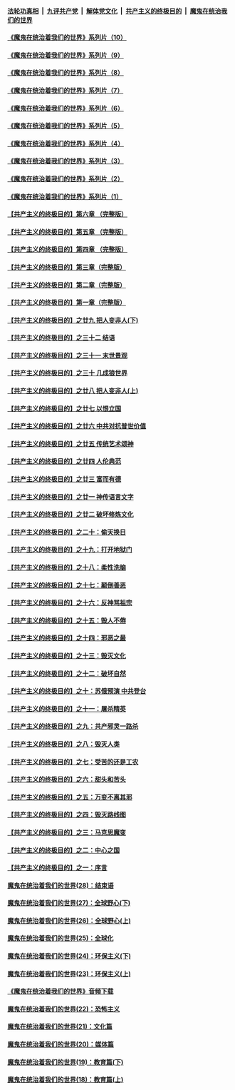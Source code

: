 ####  [法轮功真相](../../../../basic/blob/master/README.md?t=09080631) &nbsp;|&nbsp; [九评共产党](../../../../9ping.md/blob/master/README.md?t=09080631) &nbsp;|&nbsp; [解体党文化](../../../../jtdwh.md/blob/master/README.md?t=09080631)  &nbsp;|&nbsp; [共产主义的终极目的](../../../../gczydzjmd.md/blob/master/README.md?t=09080631) &nbsp;|&nbsp; [魔鬼在统治我们的世界](../../../../mgztzwmdsj.md/blob/master/README.md?t=09080631) 

#### [《魔鬼在统治着我们的世界》系列片（10）](../pages/nsc422/n12292670.md?t=09080631) 

#### [《魔鬼在统治着我们的世界》系列片（9）](../pages/nsc422/n12290859.md?t=09080631) 

#### [《魔鬼在统治着我们的世界》系列片（8）](../pages/nsc422/n12287445.md?t=09080631) 

#### [《魔鬼在统治着我们的世界》系列片（7）](../pages/nsc422/n12283425.md?t=09080631) 

#### [《魔鬼在统治着我们的世界》系列片（6）](../pages/nsc422/n12282314.md?t=09080631) 

#### [《魔鬼在统治着我们的世界》系列片（5）](../pages/nsc422/n12281419.md?t=09080631) 

#### [《魔鬼在统治着我们的世界》系列片（4）](../pages/nsc422/n12274024.md?t=09080631) 

#### [《魔鬼在统治着我们的世界》系列片（3）](../pages/nsc422/n12271322.md?t=09080631) 

#### [《魔鬼在统治着我们的世界》系列片（2）](../pages/nsc422/n12269049.md?t=09080631) 

#### [《魔鬼在统治着我们的世界》系列片（1）](../pages/nsc422/n12267575.md?t=09080631) 

#### [【共产主义的终极目的】第六章 （完整版）](../pages/nsc422/n11428913.md?t=09080631) 

#### [【共产主义的终极目的】第五章 （完整版）](../pages/nsc422/n11428912.md?t=09080631) 

#### [【共产主义的终极目的】第四章 （完整版）](../pages/nsc422/n11428907.md?t=09080631) 

#### [【共产主义的终极目的】第三章（完整版）](../pages/nsc422/n11428848.md?t=09080631) 

#### [【共产主义的终极目的】第二章（完整版）](../pages/nsc422/n11428831.md?t=09080631) 

#### [【共产主义的终极目的】第一章（完整版）](../pages/nsc422/n11417651.md?t=09080631) 

#### [【共产主义的终极目的】之廿九 把人变非人(下)](../pages/nsc422/n11344140.md?t=09080631) 

#### [【共产主义的终极目的】之三十二 结语](../pages/nsc422/n11360535.md?t=09080631) 

#### [【共产主义的终极目的】之三十一 末世景观](../pages/nsc422/n11351129.md?t=09080631) 

#### [【共产主义的终极目的】之三十 几成狼世界](../pages/nsc422/n11348280.md?t=09080631) 

#### [【共产主义的终极目的】之廿八 把人变非人(上)](../pages/nsc422/n11340492.md?t=09080631) 

#### [【共产主义的终极目的】之廿七 以恨立国](../pages/nsc422/n11336944.md?t=09080631) 

#### [【共产主义的终极目的】之廿六 中共对抗普世价值](../pages/nsc422/n11324785.md?t=09080631) 

#### [【共产主义的终极目的】之廿五 传统艺术颂神](../pages/nsc422/n11296396.md?t=09080631) 

#### [【共产主义的终极目的】之廿四 人伦典范](../pages/nsc422/n11296397.md?t=09080631) 

#### [【共产主义的终极目的】之廿三 富而有德](../pages/nsc422/n11283598.md?t=09080631) 

#### [【共产主义的终极目的】之廿一 神传语言文字](../pages/nsc422/n11263265.md?t=09080631) 

#### [【共产主义的终极目的】之廿二 破坏修炼文化](../pages/nsc422/n11245728.md?t=09080631) 

#### [【共产主义的终极目的】之二十：偷天换日](../pages/nsc422/n11238846.md?t=09080631) 

#### [【共产主义的终极目的】之十九：打开地狱门](../pages/nsc422/n11206376.md?t=09080631) 

#### [【共产主义的终极目的】之十八：柔性洗脑](../pages/nsc422/n11199994.md?t=09080631) 

#### [【共产主义的终极目的】之十七：颠倒善恶](../pages/nsc422/n11179782.md?t=09080631) 

#### [【共产主义的终极目的】之十六：反神骂祖宗](../pages/nsc422/n11166798.md?t=09080631) 

#### [【共产主义的终极目的】之十五：毁人不倦](../pages/nsc422/n11166792.md?t=09080631) 

#### [【共产主义的终极目的】之十四：邪恶之最](../pages/nsc422/n11150249.md?t=09080631) 

#### [【共产主义的终极目的】之十三：毁灭文化](../pages/nsc422/n11135227.md?t=09080631) 

#### [【共产主义的终极目的】之十二：破坏自然](../pages/nsc422/n11135214.md?t=09080631) 

#### [【共产主义的终极目的】之十：苏俄预演 中共登台](../pages/nsc422/n11118424.md?t=09080631) 

#### [【共产主义的终极目的】之十一：屠杀精英](../pages/nsc422/n11118442.md?t=09080631) 

#### [【共产主义的终极目的】之九：共产邪灵一路杀](../pages/nsc422/n11114139.md?t=09080631) 

#### [【共产主义的终极目的】之八：毁灭人类](../pages/nsc422/n11108503.md?t=09080631) 

#### [【共产主义的终极目的】之七：受苦的还是工农](../pages/nsc422/n11101809.md?t=09080631) 

#### [【共产主义的终极目的】之六：甜头和苦头](../pages/nsc422/n11096971.md?t=09080631) 

#### [【共产主义的终极目的】之五：万变不离其邪](../pages/nsc422/n11091285.md?t=09080631) 

#### [【共产主义的终极目的】之四：毁灭路线图](../pages/nsc422/n11086284.md?t=09080631) 

#### [【共产主义的终极目的】之三：马克思魔变](../pages/nsc422/n11061941.md?t=09080631) 

#### [【共产主义的终极目的】之二：中心之国](../pages/nsc422/n11047728.md?t=09080631) 

#### [【共产主义的终极目的】之一：序言](../pages/nsc422/n11086077.md?t=09080631) 

#### [魔鬼在统治着我们的世界(28)：结束语](../pages/nsc422/n10936246.md?t=09080631) 

#### [魔鬼在统治着我们的世界(27)：全球野心(下)](../pages/nsc422/n10928319.md?t=09080631) 

#### [魔鬼在统治着我们的世界(26)：全球野心(上)](../pages/nsc422/n10900318.md?t=09080631) 

#### [魔鬼在统治着我们的世界(25)：全球化](../pages/nsc422/n10788205.md?t=09080631) 

#### [魔鬼在统治着我们的世界(24)：环保主义(下)](../pages/nsc422/n10695307.md?t=09080631) 

#### [魔鬼在统治着我们的世界(23)：环保主义(上)](../pages/nsc422/n10688613.md?t=09080631) 

#### [《魔鬼在统治着我们的世界》音频下载](../pages/nsc422/n10635553.md?t=09080631) 

#### [魔鬼在统治着我们的世界(22)：恐怖主义](../pages/nsc422/n10614727.md?t=09080631) 

#### [魔鬼在统治着我们的世界(21)：文化篇](../pages/nsc422/n10597706.md?t=09080631) 

#### [魔鬼在统治着我们的世界(20)：媒体篇](../pages/nsc422/n10586579.md?t=09080631) 

#### [魔鬼在统治着我们的世界(19)：教育篇(下)](../pages/nsc422/n10564808.md?t=09080631) 

#### [魔鬼在统治着我们的世界(18)：教育篇(上)](../pages/nsc422/n10526970.md?t=09080631) 

